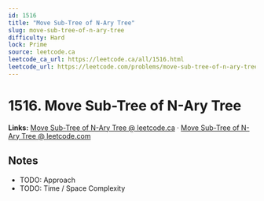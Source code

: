 ```yaml
--- 
id: 1516
title: "Move Sub-Tree of N-Ary Tree"
slug: move-sub-tree-of-n-ary-tree
difficulty: Hard
lock: Prime
source: leetcode.ca
leetcode_ca_url: https://leetcode.ca/all/1516.html
leetcode_url: https://leetcode.com/problems/move-sub-tree-of-n-ary-tree/
---
```


# 1516. Move Sub-Tree of N-Ary Tree

**Links:** [Move Sub-Tree of N-Ary Tree @ leetcode.ca](https://leetcode.ca/all/1516.html) · [Move Sub-Tree of N-Ary Tree @ leetcode.com](https://leetcode.com/problems/move-sub-tree-of-n-ary-tree/)

## Notes
- TODO: Approach
- TODO: Time / Space Complexity
